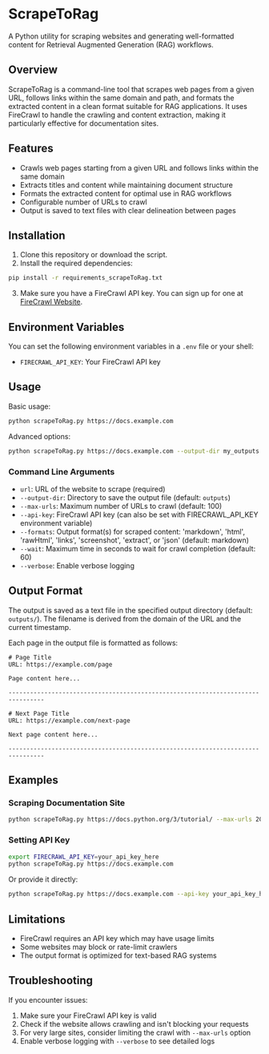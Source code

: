 # ScrapeToRag

A Python utility for scraping websites and generating well-formatted content for Retrieval Augmented Generation (RAG) workflows.

## Overview

ScrapeToRag is a command-line tool that scrapes web pages from a given URL, follows links within the same domain and path, and formats the extracted content in a clean format suitable for RAG applications. It uses FireCrawl to handle the crawling and content extraction, making it particularly effective for documentation sites.

## Features

- Crawls web pages starting from a given URL and follows links within the same domain
- Extracts titles and content while maintaining document structure
- Formats the extracted content for optimal use in RAG workflows
- Configurable number of URLs to crawl
- Output is saved to text files with clear delineation between pages

## Installation

1. Clone this repository or download the script.
2. Install the required dependencies:

```bash
pip install -r requirements_scrapeToRag.txt
```

3. Make sure you have a FireCrawl API key. You can sign up for one at [FireCrawl Website](https://firecrawl.dev/).

## Environment Variables

You can set the following environment variables in a `.env` file or your shell:

- `FIRECRAWL_API_KEY`: Your FireCrawl API key

## Usage

Basic usage:

```bash
python scrapeToRag.py https://docs.example.com
```

Advanced options:

```bash
python scrapeToRag.py https://docs.example.com --output-dir my_outputs --max-urls 50 --verbose
```

### Command Line Arguments

- `url`: URL of the website to scrape (required)
- `--output-dir`: Directory to save the output file (default: `outputs`)
- `--max-urls`: Maximum number of URLs to crawl (default: 100)
- `--api-key`: FireCrawl API key (can also be set with FIRECRAWL_API_KEY environment variable)
- `--formats`: Output format(s) for scraped content: 'markdown', 'html', 'rawHtml', 'links', 'screenshot', 'extract', or 'json' (default: markdown)
- `--wait`: Maximum time in seconds to wait for crawl completion (default: 60)
- `--verbose`: Enable verbose logging

## Output Format

The output is saved as a text file in the specified output directory (default: `outputs/`). The filename is derived from the domain of the URL and the current timestamp.

Each page in the output file is formatted as follows:

```
# Page Title
URL: https://example.com/page

Page content here...

--------------------------------------------------------------------------------

# Next Page Title
URL: https://example.com/next-page

Next page content here...

--------------------------------------------------------------------------------
```

## Examples

### Scraping Documentation Site

```bash
python scrapeToRag.py https://docs.python.org/3/tutorial/ --max-urls 20
```

### Setting API Key

```bash
export FIRECRAWL_API_KEY=your_api_key_here
python scrapeToRag.py https://docs.example.com
```

Or provide it directly:

```bash
python scrapeToRag.py https://docs.example.com --api-key your_api_key_here
```

## Limitations

- FireCrawl requires an API key which may have usage limits
- Some websites may block or rate-limit crawlers
- The output format is optimized for text-based RAG systems

## Troubleshooting

If you encounter issues:

1. Make sure your FireCrawl API key is valid
2. Check if the website allows crawling and isn't blocking your requests
3. For very large sites, consider limiting the crawl with `--max-urls` option
4. Enable verbose logging with `--verbose` to see detailed logs
